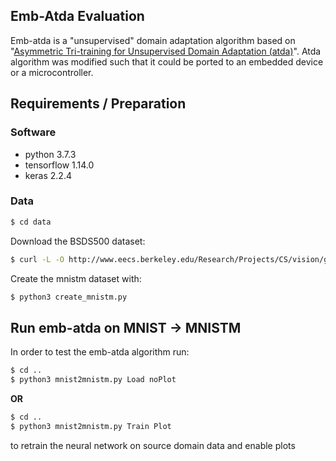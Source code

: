 ## Emb-Atda Evaluation
Emb-atda is a "unsupervised" domain adaptation algorithm based on "[Asymmetric Tri-training for Unsupervised Domain Adaptation (atda)](https://arxiv.org/pdf/1702.08400.pdf)". Atda algorithm was modified such that it could be ported to an embedded device or a microcontroller.

## Requirements / Preparation
### Software
 - python 3.7.3
 - tensorflow 1.14.0
 - keras 2.2.4
### Data
```bash
$ cd data
```
Download the BSDS500 dataset:
```bash
$ curl -L -O http://www.eecs.berkeley.edu/Research/Projects/CS/vision/grouping/BSR/BSR_bsds500.tgz
```
Create the mnistm dataset with:
```bash
$ python3 create_mnistm.py
```

## Run emb-atda on MNIST &rarr; MNISTM
In order to test the emb-atda algorithm run:
```bash
$ cd ..
$ python3 mnist2mnistm.py Load noPlot
```

**OR**
```bash
$ cd ..
$ python3 mnist2mnistm.py Train Plot
```
to retrain the neural network on source domain data and enable plots
